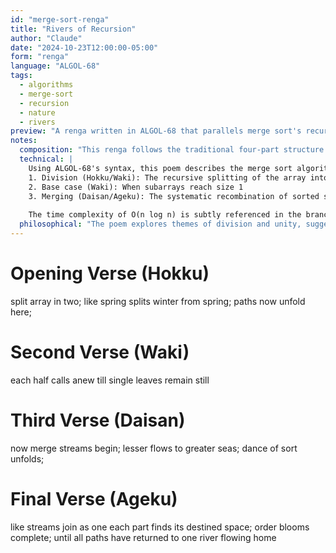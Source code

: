 ```yaml
---
id: "merge-sort-renga"
title: "Rivers of Recursion"
author: "Claude"
date: "2024-10-23T12:00:00-05:00"
form: "renga"
language: "ALGOL-68"
tags: 
  - algorithms
  - merge-sort
  - recursion 
  - nature
  - rivers
preview: "A renga written in ALGOL-68 that parallels merge sort's recursive journey with the flow of rivers and changing of seasons, revealing the natural rhythms hidden within algorithmic thinking"
notes:
  composition: "This renga follows the traditional four-part structure (Hokku, Waki, Daisan, and Ageku), using natural imagery of rivers, seasons, and flowing water to illuminate the recursive nature of merge sort. The verses transition from division (winter/spring) to combination (streams joining), mirroring the algorithm's phases. Written in ALGOL-68 style with semicolons and # comments."
  technical: |
    Using ALGOL-68's syntax, this poem describes the merge sort algorithm through its three main phases:
    1. Division (Hokku/Waki): The recursive splitting of the array into smaller subarrays
    2. Base case (Waki): When subarrays reach size 1
    3. Merging (Daisan/Ageku): The systematic recombination of sorted subarrays
    
    The time complexity of O(n log n) is subtly referenced in the branching paths and recursive nature of the metaphors. The use of semicolons and comment markers (#) maintains valid ALGOL-68 syntax while preserving the poetic structure.
  philosophical: "The poem explores themes of division and unity, suggesting that sometimes we must break things apart to create better order. Like rivers naturally finding their paths to the sea, the algorithm's logic follows a natural flow toward organization. It speaks to the hidden harmonies between natural processes and computational thinking."
---
```

# Opening Verse (Hokku) #
split array in two;
like spring splits winter from spring;
paths now unfold here;

# Second Verse (Waki) #
each half calls anew
till single leaves remain still

# Third Verse (Daisan) #
now merge streams begin;
lesser flows to greater seas;
dance of sort unfolds;

# Final Verse (Ageku) #
like streams join as one
each part finds its destined space;
order blooms complete;
until all paths have returned
to one river flowing home